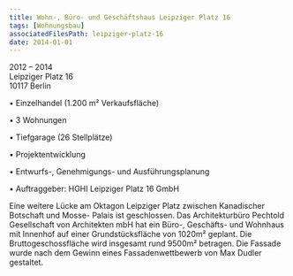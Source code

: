 ```yaml
---
title: Wohn-, Büro- und Geschäftshaus Leipziger Platz 16
tags: [Wohnungsbau]
associatedFilesPath: leipziger-platz-16
date: 2014-01-01
---
```

2012 – 2014<br/>
Leipziger Platz 16<br/>
10117 Berlin

• Einzelhandel (1.200 m² Verkaufsfläche)

• 3 Wohnungen

• Tiefgarage (26 Stellplätze)

• Projektentwicklung

• Entwurfs-, Genehmigungs- und Ausführungsplanung

• Auftraggeber: HGHI Leipziger Platz 16 GmbH
 
Eine weitere Lücke am Oktagon Leipziger Platz zwischen Kanadischer Botschaft und Mosse- Palais ist geschlossen.
Das Architekturbüro Pechtold Gesellschaft von Architekten mbH hat ein Büro-, Geschäfts- und Wohnhaus mit Innenhof auf einer Grundstücksfläche von 1020m² geplant.
Die Bruttogeschossfläche wird insgesamt rund 9500m² betragen.
Die Fassade wurde nach dem Gewinn eines Fassadenwettbewerb von Max Dudler gestaltet.